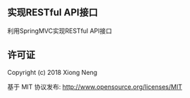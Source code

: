 ## 实现RESTful API接口

利用SpringMVC实现RESTful API接口

## 许可证

Copyright (c) 2018 Xiong Neng

基于 MIT 协议发布: <http://www.opensource.org/licenses/MIT>
